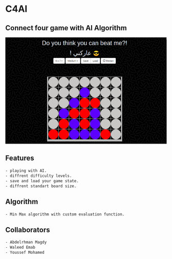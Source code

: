 # C4AI
## Connect four game with AI Algorithm

![C4AI Board](https://github.com/AbdelrhmanMagdy/C4AI/blob/master/docs/c4ai.png?raw=true)

## Features
    - playing with AI.
    - diffrent difficulty levels.
    - save and load your game state.
    - diffrent standart board size.

## Algorithm
    - Min Max algorithm with custom evaluation function.

## Collaborators
    - Abdelrhman Magdy
    - Waleed Emab
    - Youssef Mohamed
